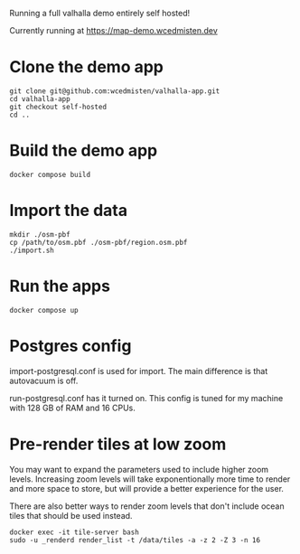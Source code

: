 Running a full valhalla demo entirely self hosted!

Currently running at https://map-demo.wcedmisten.dev

# Clone the demo app

```
git clone git@github.com:wcedmisten/valhalla-app.git
cd valhalla-app
git checkout self-hosted
cd ..
```

# Build the demo app

```
docker compose build
```

# Import the data

```
mkdir ./osm-pbf
cp /path/to/osm.pbf ./osm-pbf/region.osm.pbf
./import.sh
```

# Run the apps

```
docker compose up
```

# Postgres config

import-postgresql.conf is used for import. The main difference is that autovacuum is off.

run-postgresql.conf has it turned on. This config is tuned for my machine with 128 GB of RAM and 16 CPUs.

# Pre-render tiles at low zoom
You may want to expand the parameters used to include higher zoom levels.
Increasing zoom levels will take exponentionally more time to render
and more space to store, but will provide a better experience for the user.

There are also better ways to render zoom levels that don't include 
ocean tiles that should be used instead.

```
docker exec -it tile-server bash
sudo -u _renderd render_list -t /data/tiles -a -z 2 -Z 3 -n 16
```

